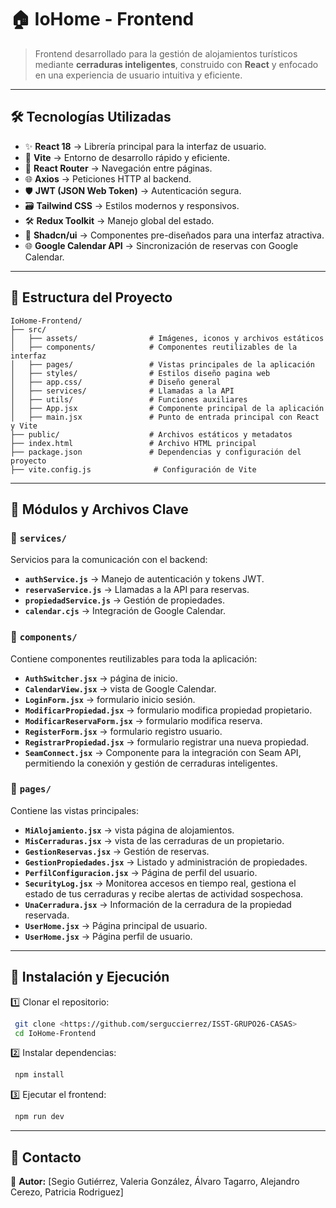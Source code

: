 # 🏠 IoHome - Frontend

> Frontend desarrollado para la gestión de alojamientos turísticos mediante **cerraduras inteligentes**, construido con **React** y enfocado en una experiencia de usuario intuitiva y eficiente.

---

## 🛠️ Tecnologías Utilizadas

- ✨ **React 18** → Librería principal para la interfaz de usuario.
- 📁 **Vite** → Entorno de desarrollo rápido y eficiente.
- 📃 **React Router** → Navegación entre páginas.
- 🌐 **Axios** → Peticiones HTTP al backend.
- 🛡️ **JWT (JSON Web Token)** → Autenticación segura.
- 🗃️ **Tailwind CSS** → Estilos modernos y responsivos.
- 🛠️ **Redux Toolkit** → Manejo global del estado.
- 🎨 **Shadcn/ui** → Componentes pre-diseñados para una interfaz atractiva.
- 🌐 **Google Calendar API** → Sincronización de reservas con Google Calendar.

---

## 📂 Estructura del Proyecto

```
IoHome-Frontend/
├── src/
│   ├── assets/                # Imágenes, iconos y archivos estáticos
│   ├── components/            # Componentes reutilizables de la interfaz
│   ├── pages/                 # Vistas principales de la aplicación
│   ├── styles/                # Estilos diseño pagina web
│   ├── app.css/               # Diseño general
│   ├── services/              # Llamadas a la API
│   ├── utils/                 # Funciones auxiliares
│   ├── App.jsx                # Componente principal de la aplicación
│   ├── main.jsx               # Punto de entrada principal con React y Vite
├── public/                    # Archivos estáticos y metadatos
├── index.html                 # Archivo HTML principal
├── package.json               # Dependencias y configuración del proyecto
├── vite.config.js              # Configuración de Vite
```

---

## 📌 Módulos y Archivos Clave

### 📁 `services/`
Servicios para la comunicación con el backend:
- **`authService.js`** → Manejo de autenticación y tokens JWT.
- **`reservaService.js`** → Llamadas a la API para reservas.
- **`propiedadService.js`** → Gestión de propiedades.
- **`calendar.cjs`** → Integración de Google Calendar.


### 📁 `components/`
Contiene componentes reutilizables para toda la aplicación:
- **`AuthSwitcher.jsx`** → página de inicio.
- **`CalendarView.jsx`** → vista de Google Calendar.
- **`LoginForm.jsx`** → formulario inicio sesión.
- **`ModificarPropiedad.jsx`** → formulario modifica propiedad propietario.
- **`ModificarReservaForm.jsx`** → formulario modifica reserva.
- **`RegisterForm.jsx`** → formulario registro usuario.
- **`RegistrarPropiedad.jsx`** → formulario registrar una nueva propiedad. 
- **`SeamConnect.jsx`** → Componente para la integración con Seam API, permitiendo la conexión y gestión de cerraduras inteligentes.

### 📁 `pages/`
Contiene las vistas principales:
- **`MiAlojamiento.jsx`** → vista página de alojamientos.
- **`MisCerraduras.jsx`** → vista de las cerraduras de un propietario.
- **`GestionReservas.jsx`** → Gestión de reservas.
- **`GestionPropiedades.jsx`** → Listado y administración de propiedades.
- **`PerfilConfiguracion.jsx`** → Página de perfil del usuario.
- **`SecurityLog.jsx`** → Monitorea accesos en tiempo real, gestiona el estado de tus cerraduras y recibe alertas de actividad sospechosa.
- **`UnaCerradura.jsx`** → Información de la cerradura de la propiedad reservada.
- **`UserHome.jsx`** → Página principal de usuario.
- **`UserHome.jsx`** → Página perfil de usuario.

---

## 🏢 Instalación y Ejecución

1️⃣ Clonar el repositorio:
```sh
 git clone <https://github.com/serguccierrez/ISST-GRUPO26-CASAS>
 cd IoHome-Frontend
```

2️⃣ Instalar dependencias:
```sh
 npm install
```

3️⃣ Ejecutar el frontend:
```sh
 npm run dev
```

---

## 💌 Contacto

📩 **Autor:** [Segio Gutiérrez, Valeria González, Álvaro Tagarro, Alejandro Cerezo, Patricia Rodriguez]
